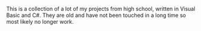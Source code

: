 This is a collection of a lot of my projects from high school, written in Visual Basic and C#. They are old and have not been touched in a long time so most likely no longer work.
